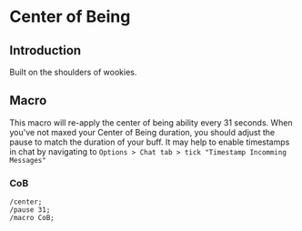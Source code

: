 # Center of Being

## Introduction
Built on the shoulders of wookies. 

## Macro
This macro will re-apply the center of being ability every 31 seconds. When you've not maxed your Center of Being duration, you should adjust the pause to match the duration of your buff. It may help to enable timestamps in chat by navigating to `Options > Chat tab > tick "Timestamp Incomming Messages"`

### CoB
```
/center;
/pause 31;
/macro CoB;
```

